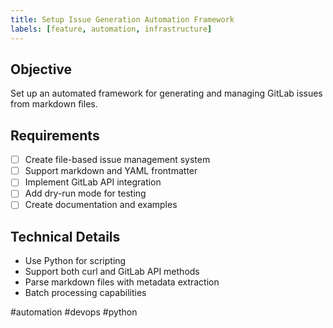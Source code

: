 ```yaml
---
title: Setup Issue Generation Automation Framework
labels: [feature, automation, infrastructure]
---
```


## Objective

Set up an automated framework for generating and managing GitLab issues from markdown files.

## Requirements

- [ ] Create file-based issue management system
- [ ] Support markdown and YAML frontmatter
- [ ] Implement GitLab API integration
- [ ] Add dry-run mode for testing
- [ ] Create documentation and examples

## Technical Details

- Use Python for scripting
- Support both curl and GitLab API methods
- Parse markdown files with metadata extraction
- Batch processing capabilities

#automation #devops #python